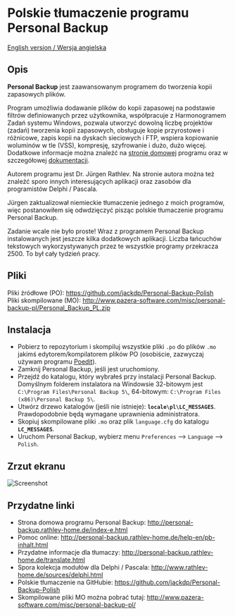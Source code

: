 # Polskie tłumaczenie programu Personal Backup

[English version / Wersja angielska](Readme.md)

## Opis

**Personal Backup** jest zaawansowanym programem do tworzenia kopii zapasowych plików.

Program umożliwia dodawanie plików do kopii zapasowej na podstawie filtrów definiowanych przez użytkownika, współpracuje z Harmonogramem Zadań systemu Windows, pozwala utworzyć dowolną liczbę projektów (zadań) tworzenia kopii zapasowych, obsługuje kopie przyrostowe i różnicowe, zapis kopii na dyskach sieciowych i FTP, wspiera kopiowanie woluminów w tle (VSS), kompresję, szyfrowanie i dużo, dużo więcej.   
Dodatkowe informacje można znaleźć na [stronie domowej](http://personal-backup.rathlev-home.de/index-e.html) programu oraz w szczegółowej [dokumentacji](http://personal-backup.rathlev-home.de/help-en/pb-inhalt.html).

Autorem programu jest Dr. Jürgen Rathlev. Na stronie autora można też znaleźć sporo innych interesujących aplikacji oraz zasobów dla programistów Delphi / Pascala.

Jürgen zaktualizował niemieckie tłumaczenie jednego z moich programów, więc postanowiłem się odwdzięczyć pisząc polskie tłumaczenie programu Personal Backup.

Zadanie wcale nie było proste! Wraz z programem Personal Backup instalowanych jest jeszcze kilka dodatkowych aplikacji. Liczba łańcuchów tekstowych wykorzystywanych przez te wszystkie programy przekracza 2500\. To był cały tydzień pracy.

## Pliki

Pliki źródłowe (PO): https://github.com/jackdp/Personal-Backup-Polish  
Pliki skompilowane (MO): http://www.pazera-software.com/misc/personal-backup-pl/Personal_Backup_PL.zip

## Instalacja

- Pobierz to repozytorium i skompiluj wszystkie pliki `.po` do plików `.mo` jakimś edytorem/kompilatorem plików PO (osobiście, zazwyczaj używam programu [Poedit](https://github.com/vslavik/poedit)).
- Zamknij Personal Backup, jeśli jest uruchomiony.
- Przejdź do katalogu, który wybrałeś przy instalacji Personal Backup. Domyślnym folderem instalatora na Windowsie 32-bitowym jest `C:\Program Files\Personal Backup 5\`, 64-bitowym: `C:\Program Files (x86)\Personal Backup 5\`.
- Utwórz drzewo katalogów (jeśli nie istnieje): **`locale\pl\LC_MESSAGES`**. Prawdopodobnie będą wymagane uprawnienia administratora.
- Skopiuj skompilowane pliki `.mo` oraz plik `language.cfg` do katalogu **`LC_MESSAGES`**.
- Uruchom Personal Backup, wybierz menu `Preferences` --> `Language` --> `Polish`.

## Zrzut ekranu

![Screenshot](http://www.pazera-software.com/misc/personal-backup-pl/personal-backup-pl-01.png)

## Przydatne linki

- Strona domowa programu Personal Backup: http://personal-backup.rathlev-home.de/index-e.html
- Pomoc online: http://personal-backup.rathlev-home.de/help-en/pb-inhalt.html
- Przydatne informacje dla tłumaczy: http://personal-backup.rathlev-home.de/translate.html
- Spora kolekcja modułów dla Delphi / Pascala: http://www.rathlev-home.de/sources/delphi.html
- Polskie tłumaczenie na GitHubie: https://github.com/jackdp/Personal-Backup-Polish
- Skompilowane pliki MO można pobrać tutaj: http://www.pazera-software.com/misc/personal-backup-pl/
